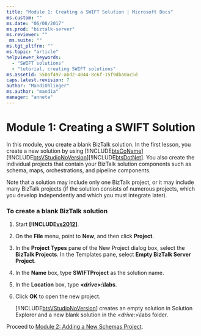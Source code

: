 ```yaml
---
title: "Module 1: Creating a SWIFT Solution | Microsoft Docs"
ms.custom: ""
ms.date: "06/08/2017"
ms.prod: "biztalk-server"
ms.reviewer: ""
 ms.suite: ""
ms.tgt_pltfrm: ""
ms.topic: "article"
helpviewer_keywords: 
  - "SWIFT solutions"
  - "tutorial, creating SWIFT solutions"
ms.assetid: 550af497-abd2-4044-8c6f-15f9dba0ac5d
caps.latest.revision: 7
author: "MandiOhlinger"
ms.author: "mandia"
manager: "anneta"
---
```

# Module 1: Creating a SWIFT Solution
In this module, you create a blank BizTalk solution. In the first lesson, you create a new solution by using [!INCLUDE[btsCoName](../../includes/btsconame-md.md)][!INCLUDE[btsVStudioNoVersion](../../includes/btsvstudionoversion-md.md)][!INCLUDE[btsDotNet](../../includes/btsdotnet-md.md)]. You also create the individual projects that contain your BizTalk solution components such as schema, maps, orchestrations, and pipeline components.  
  
 Note that a solution may include only one BizTalk project, or it may include many BizTalk projects (if the solution consists of numerous projects, which you develop independently and which you must integrate later).  
  
### To create a blank BizTalk solution  
  
1.  Start **[!INCLUDE[vs2012](../../includes/vs2012-md.md)]**.  
  
2.  On the **File** menu, point to **New**, and then click **Project**.  
  
3.  In the **Project Types** pane of the New Project dialog box, select the **BizTalk Projects**. In the Templates pane, select **Empty BizTalk Server Project**.  
  
4.  In the **Name** box, type **SWIFTProject** as the solution name.  
  
5.  In the **Location** box, type **\<*drive*>:\labs**.  
  
6.  Click **OK** to open the new project.  
  
     [!INCLUDE[btsVStudioNoVersion](../../includes/btsvstudionoversion-md.md)] creates an empty solution in Solution Explorer and a new blank solution in the \<*drive*:>\labs folder.  
  
 Proceed to [Module 2: Adding a New Schemas Project](../../adapters-and-accelerators/accelerator-swift/module-2-adding-a-new-schemas-project.md).